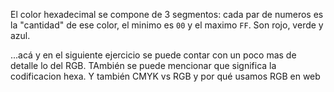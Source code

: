 El color hexadecimal se compone de 3 segmentos: cada par de numeros es la "cantidad" de ese color, el minimo es `00` y el maximo `FF`. Son rojo, verde y azul.


...acá y en el siguiente ejercicio se puede contar con un poco mas de detalle lo del RGB. TAmbién se puede mencionar que significa la codificacion hexa. Y también CMYK vs RGB y por qué usamos RGB en web